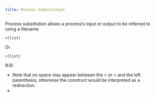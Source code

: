 ```yaml
---
title: Process Substitution
---
```


Process substitution allows a process’s input or output to be referred to using a filename.

```shell
<(list)
```

Or 

```shell
>(list)
```

N:B: 

- Note that no space may appear between the < or > and the left parenthesis, otherwise the construct would be interpreted as a redirection.
- 